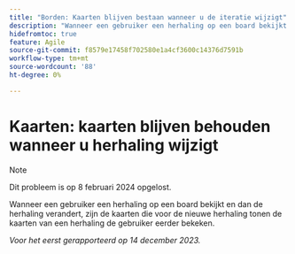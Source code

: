 ```yaml
---
title: "Borden: Kaarten blijven bestaan wanneer u de iteratie wijzigt"
description: "Wanneer een gebruiker een herhaling op een board bekijkt en dan de herhaling verandert, zijn de kaarten die voor de nieuwe herhaling worden getoond de kaarten van een herhaling de gebruiker eerder bekeken."
hidefromtoc: true
feature: Agile
source-git-commit: f8579e17458f702580e1a4cf3600c14376d7591b
workflow-type: tm+mt
source-wordcount: '88'
ht-degree: 0%

---
```



# Kaarten: kaarten blijven behouden wanneer u herhaling wijzigt

>[!NOTE]
>
>Dit probleem is op 8 februari 2024 opgelost.

Wanneer een gebruiker een herhaling op een board bekijkt en dan de herhaling verandert, zijn de kaarten die voor de nieuwe herhaling tonen de kaarten van een herhaling de gebruiker eerder bekeken.

_Voor het eerst gerapporteerd op 14 december 2023._
